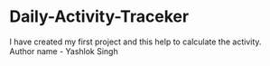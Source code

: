# Daily-Activity-Traceker
I have created my first project and this help to calculate the activity.
<br>
Author name - Yashlok Singh

